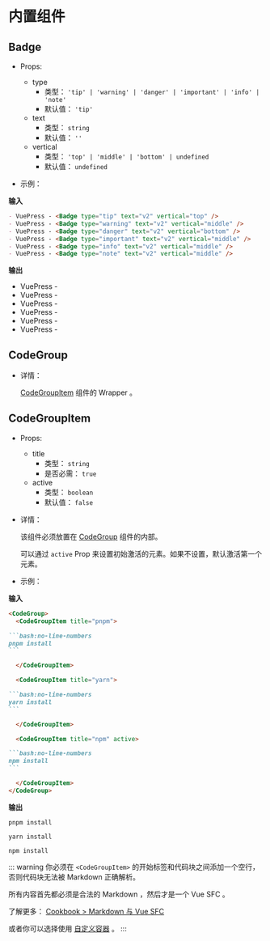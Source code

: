 # 内置组件

<NpmBadge package="@vuepress/theme-default" />

## Badge <Badge text="badge" />

- Props:

  - type
    - 类型： `'tip' | 'warning' | 'danger' | 'important' | 'info' | 'note'`
    - 默认值： `'tip'`
  - text
    - 类型： `string`
    - 默认值： `''`
  - vertical
    - 类型： `'top' | 'middle' | 'bottom' | undefined`
    - 默认值： `undefined`

- 示例：

**输入**

```md
- VuePress - <Badge type="tip" text="v2" vertical="top" />
- VuePress - <Badge type="warning" text="v2" vertical="middle" />
- VuePress - <Badge type="danger" text="v2" vertical="bottom" />
- VuePress - <Badge type="important" text="v2" vertical="middle" />
- VuePress - <Badge type="info" text="v2" vertical="middle" />
- VuePress - <Badge type="note" text="v2" vertical="middle" />
```

**输出**

- VuePress - <Badge type="tip" text="v2" vertical="top" />
- VuePress - <Badge type="warning" text="v2" vertical="middle" />
- VuePress - <Badge type="danger" text="v2" vertical="bottom" />
- VuePress - <Badge type="important" text="v2" vertical="middle" />
- VuePress - <Badge type="info" text="v2" vertical="middle" />
- VuePress - <Badge type="note" text="v2" vertical="middle" />

## CodeGroup

- 详情：

  [CodeGroupItem](#codegroupitem) 组件的 Wrapper 。

## CodeGroupItem

- Props:

  - title
    - 类型： `string`
    - 是否必需： `true`
  - active
    - 类型： `boolean`
    - 默认值： `false`

- 详情：

  该组件必须放置在 [CodeGroup](#codegroup) 组件的内部。

  可以通过 `active` Prop 来设置初始激活的元素。如果不设置，默认激活第一个元素。

- 示例：

**输入**

````md
<CodeGroup>
  <CodeGroupItem title="pnpm">

```bash:no-line-numbers
pnpm install
```

  </CodeGroupItem>

  <CodeGroupItem title="yarn">

```bash:no-line-numbers
yarn install
```

  </CodeGroupItem>

  <CodeGroupItem title="npm" active>

```bash:no-line-numbers
npm install
```

  </CodeGroupItem>
</CodeGroup>
````

**输出**

<CodeGroup>
  <CodeGroupItem title="pnpm">

```bash:no-line-numbers
pnpm install
```

  </CodeGroupItem>

  <CodeGroupItem title="yarn">

```bash:no-line-numbers
yarn install
```

  </CodeGroupItem>

  <CodeGroupItem title="npm" active>

```bash:no-line-numbers
npm install
```

  </CodeGroupItem>
</CodeGroup>

::: warning
你必须在 `<CodeGroupItem>` 的开始标签和代码块之间添加一个空行，否则代码块无法被 Markdown 正确解析。

所有内容首先都必须是合法的 Markdown ，然后才是一个 Vue SFC 。

了解更多： [Cookbook > Markdown 与 Vue SFC](https://v2.vuepress.vuejs.org/zh/advanced/cookbook/markdown-and-vue-sfc.html)

或者你可以选择使用 [自定义容器](./markdown.md#自定义容器) 。
:::
